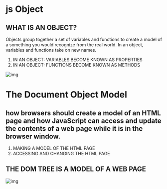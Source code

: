 # js Object 
## WHAT IS AN OBJECT?
Objects group together a set of variables and functions to create a model of a something you would recognize from the real world. In an object, variables and functions take on new names.
1. IN AN OBJECT: VARIABLES BECOME KNOWN AS PROPERTIES
2. IN AN OBJECT: FUNCTIONS BECOME KNOWN AS METHODS 

![img](https://miro.medium.com/max/1840/1*pbwjYzj56ggqa7pLdMqd7Q.png)

# The Document Object Model
## how browsers should create a model of an HTML page and how JavaScript can access and update the contents of a web page while it is in the browser window.

1. MAKING A MODEL OF THE HTML PAGE
2. ACCESSING AND CHANGING THE HTML PAGE

## THE DOM TREE IS A MODEL OF A WEB PAGE
![img](https://upload.wikimedia.org/wikipedia/commons/thumb/5/5a/DOM-model.svg/1200px-DOM-model.svg.png)
